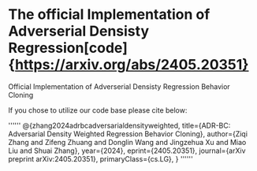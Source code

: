 # The official Implementation of Adverserial Densisty Regression[code]{https://arxiv.org/abs/2405.20351}

Official Implementation of Adverserial Densisty Regression Behavior Cloning

If you chose to utilize our code base please cite below:

''''''
@{zhang2024adrbcadversarialdensityweighted,
      title={ADR-BC: Adversarial Density Weighted Regression Behavior Cloning}, 
      author={Ziqi Zhang and Zifeng Zhuang and Donglin Wang and Jingzehua Xu and Miao Liu and Shuai Zhang},
      year={2024},
      eprint={2405.20351},
      journal={arXiv preprint arXiv:2405.20351},
      primaryClass={cs.LG},
}
''''''
